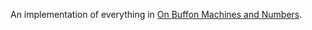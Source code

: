 
An implementation of everything in [On Buffon Machines and Numbers](http://arxiv.org/abs/0906.5560).
